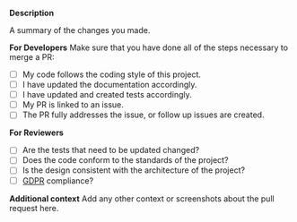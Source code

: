 **Description**
<!--- Creating a pull request allows you to merge code from a separate branch, usually to the main branch. -->
<!--- Make sure to link the issue you are fixing with this Pull Request using the "Linked Issues" dropdown on the right panel. -->
A summary of the changes you made.

**For Developers**
Make sure that you have done all of the steps necessary to merge a PR:
- [ ] My code follows the coding style of this project.
- [ ] I have updated the documentation accordingly.
- [ ] I have updated and created tests accordingly.
- [ ] My PR is linked to an issue.
- [ ] The PR fully addresses the issue, or follow up issues are created.

**For Reviewers**
- [ ] Are the tests that need to be updated changed?
- [ ] Does the code conform to the standards of the project?
- [ ] Is the design consistent with the architecture of the project?
- [ ] [GDPR](https://gdpr-info.eu/url) compliance?

**Additional context**
Add any other context or screenshots about the pull request here.
